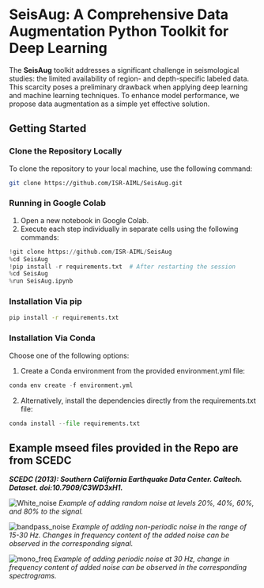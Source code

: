 # SeisAug: A Comprehensive Data Augmentation Python Toolkit for Deep Learning

The **SeisAug** toolkit addresses a significant challenge in seismological studies: the limited availability of region- and depth-specific labeled data. This scarcity poses a preliminary drawback when applying deep learning and machine learning techniques. To enhance model performance, we propose data augmentation as a simple yet effective solution.

## Getting Started

### Clone the Repository Locally

To clone the repository to your local machine, use the following command:

```bash
git clone https://github.com/ISR-AIML/SeisAug.git
```

### Running in Google Colab

1. Open a new notebook in Google Colab.
2. Execute each step individually in separate cells using the following commands:

```python
!git clone https://github.com/ISR-AIML/SeisAug
%cd SeisAug
!pip install -r requirements.txt  # After restarting the session
%cd SeisAug
%run SeisAug.ipynb
```

### Installation Via pip

```bash
pip install -r requirements.txt
```

### Installation Via Conda

Choose one of the following options:

1. Create a Conda environment from the provided environment.yml file:

```python
conda env create -f environment.yml
```

2. Alternatively, install the dependencies directly from the requirements.txt file:

```python
conda install --file requirements.txt
```

## Example mseed files provided in the Repo are from **SCEDC**

**_SCEDC (2013): Southern California Earthquake Data Center. Caltech. Dataset. doi:10.7909/C3WD3xH1._**

![White_noise](https://github.com/ISR-AIML/SeisAug/assets/163402495/db64d62e-beed-481d-a6f7-039bd1169669)
_Example of adding random noise at levels 20%, 40%, 60%, and 80% to the signal._

![bandpass_noise](https://github.com/ISR-AIML/SeisAug/assets/163402495/98f3a745-1ed7-4f2d-83d9-afff27dba0f6)
_Example of adding non-periodic noise in the range of 15-30 Hz. Changes in frequency content of the added noise can be observed in the corresponding signal._

![mono_freq](https://github.com/ISR-AIML/SeisAug/assets/163402495/614712ff-da18-44c8-a63d-efc8746c0de5)
_Example of adding periodic noise at 30 Hz, change in frequency content of added noise can be observed in the corresponding spectrograms._

[email]: isr3aiml@gmail.com
